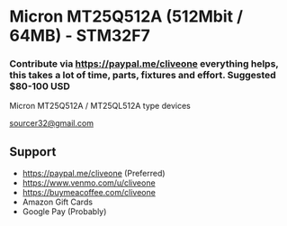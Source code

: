 # Micron MT25Q512A (512Mbit / 64MB) - STM32F7
### Contribute via   https://paypal.me/cliveone  everything helps, this takes a lot of time, parts, fixtures and effort. Suggested $80-100 USD

Micron MT25Q512A / MT25QL512A type devices

 sourcer32@gmail.com
 
##  Support
 
  *  https://paypal.me/cliveone (Preferred)
  *  https://www.venmo.com/u/cliveone
  *  https://buymeacoffee.com/cliveone
  *  Amazon Gift Cards
  *  Google Pay (Probably)
